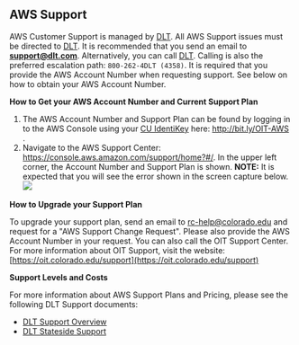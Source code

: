 ## AWS Support

AWS Customer Support is managed by <a href="https://www.dlt.com/" target="_blank">DLT</a>.
All AWS Support issues must be directed to <a href="https://www.dlt.com/" target="_blank">DLT</a>.
It is recommended that you send an email to **support@dlt.com**.
Alternatively, you can call <a href="https://www.dlt.com/" target="_blank">DLT</a>.
Calling is also the preferred escalation path: `800-262-4DLT (4358)`.
It is required that you provide the AWS Account Number when requesting support.
See below on how to obtain your AWS Account Number.

**How to Get your AWS Account Number and Current Support Plan**

1. The AWS Account Number and Support Plan can be found by logging in to the AWS Console using your <a href="https://oit.colorado.edu/services/identity-access-management/identikey" target="_blank">CU IdentiKey</a> here: <a href="http://bit.ly/OIT-AWS" target="_blank">http://bit.ly/OIT-AWS </a>.
2. Navigate to the AWS Support Center: https://console.aws.amazon.com/support/home?#/. In the upper left corner, the Account Number and Support Plan is shown.  **NOTE:** It is expected that you will see the error shown in the screen capture below.
![](images/customer-support/support-level.jpeg)

**How to Upgrade your Support Plan**

To upgrade your support plan, send an email to rc-help@colorado.edu and request for a "AWS Support Change Request".
Please also provide the AWS Account Number in your request.
You can also call the OIT Support Center.
For more information about OIT Support, visit the website: [https://oit.colorado.edu/support](https://oit.colorado.edu/support)

**Support Levels and Costs**

For more information about AWS Support Plans and Pricing, please see the following DLT Support documents:
* [DLT Support Overview](dlt-standard-support-package-overview.pdf)
* [DLT Stateside Support](dlt-confirmed-stateside-support-reference-card-v2_final.pdf)
